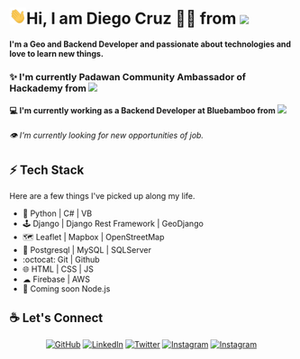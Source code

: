 # <img src="https://raw.githubusercontent.com/ABSphreak/ABSphreak/master/gifs/Hi.gif" width="30px">Hi, I am Diego Cruz 👨‍💻 from <img src="https://img.icons8.com/offices/30/000000/bolivia.png"/>

#### I'm a Geo and Backend Developer and passionate about technologies and love to learn new things.


### ✨ I'm currently Padawan Community Ambassador of Hackademy from <img src="https://img.icons8.com/officexs/30/000000/mexico.png"/>

#### 💻 I'm currently working as a Backend Developer at Bluebamboo from <img src="https://img.icons8.com/officexs/30/000000/argentina.png"/>

###### 👁️ I'm currently looking for new opportunities of job.

##
## ⚡ Tech Stack

Here are a few things I've picked up along my life.

* 🐍 Python | C# | VB
* 🕹️ Django | Django Rest Framework | GeoDjango 
* 🗺️ Leaflet | Mapbox | OpenStreetMap
* 🐘 Postgresql | MySQL | SQLServer
* :octocat: Git | Github
* 🌐 HTML | CSS | JS
* ☁ Firebase | AWS
* 🌱 Coming soon Node.js

##
## :coffee: Let's Connect 
<p align="center">
	<a href="https://github.com/doctsystems"><img src="https://img.icons8.com/bubbles/50/000000/github.png" alt="GitHub"/></a>
	<a href="https://www.linkedin.com/in/diegoosvaldocruz/"><img src="https://img.icons8.com/bubbles/50/000000/linkedin.png" alt="LinkedIn"/></a>
	<a href="https://twitter.com/DiegoCruzTorrez"><img src="https://img.icons8.com/bubbles/50/000000/twitter-circled.png" alt="Twitter"/></a>
	<a href="mailto:d.cruz@outlook.com"><img src="https://img.icons8.com/bubbles/50/000000/email.png" alt="Instagram"/></a>
  <a href="https://api.whatsapp.com/send?phone=59172900865&text=Hello%2C%20I%20would%20like%20to%20talk%20about%20a%20new%20project."><img src="https://img.icons8.com/bubbles/50/000000/whatsapp.png" alt="Instagram"/></a>
</p>

